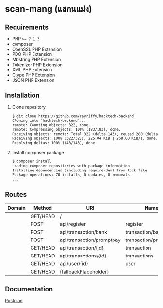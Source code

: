 scan-mang (แสกนแม่ง)
====================

Requirements
------------

- PHP `>= 7.1.3`
- composer
- OpenSSL PHP Extension
- PDO PHP Extension
- Mbstring PHP Extension
- Tokenizer PHP Extension
- XML PHP Extension
- Ctype PHP Extension
- JSON PHP Extension

Installation
------------

01. Clone repository

    ```markdown
    $ git clone https://github.com/rayriffy/hacktech-backend
    Cloning into 'hacktech-backend'...
    remote: Counting objects: 322, done.
    remote: Compressing objects: 100% (183/183), done.
    Receiving objects: remote: Total 322 (delta 143), reused 280 (delta 112), pack-reused 0
    Receiving objects: 100% (322/322), 225.04 KiB | 268.00 KiB/s, done.
    Resolving deltas: 100% (143/143), done.
    ```

02. Install composer package

    ```markdown
    $ composer install
    Loading composer repositories with package information
    Installing dependencies (including require-dev) from lock file
    Package operations: 70 installs, 0 updates, 0 removals
    ...
    ```

Routes
------

| Domain | Method   | URI                       | Name                      | Action  | Middleware |
|--------|----------|---------------------------|---------------------------|---------|------------|
|        | GET/HEAD | /                         |                           | Closure | web        |
|        | POST     | api/register              | register                  | Closure | api        |
|        | POST     | api/transaction/bank      | transaction/bank          | Closure | api        |
|        | POST     | api/transaction/promptpay | transaction/promptpay     | Closure | api        |
|        | GET/HEAD | api/transaction/{id}      | transaction               | Closure | api        |
|        | GET/HEAD | api/transactions/{id}     | transactions              | Closure | api        |
|        | GET/HEAD | api/user/{id}             | user                      | Closure | api        |
|        | GET/HEAD | {fallbackPlaceholder}     |                           | Closure | web        |

Documentation
-------------

[Postman](https://documenter.getpostman.com/view/4813279/RWTspF6Y)